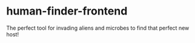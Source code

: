 # human-finder-frontend
The perfect tool for invading aliens and microbes to find that perfect new host!
